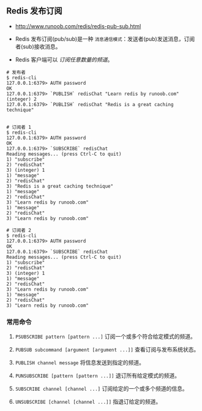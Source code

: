 ## Redis 发布订阅
* http://www.runoob.com/redis/redis-pub-sub.html

* Redis 发布订阅(pub/sub)是一种 `消息通信模式`：发送者(pub)发送消息，订阅者(sub)接收消息。

* Redis 客户端可以 _订阅任意数量的频道_。

```shell
# 发布者
$ redis-cli
127.0.0.1:6379> AUTH password
OK
127.0.0.1:6379> `PUBLISH` redisChat "Learn redis by runoob.com"
(integer) 2
127.0.0.1:6379> `PUBLISH` redisChat "Redis is a great caching technique"


# 订阅者 1
$ redis-cli                               
127.0.0.1:6379> AUTH password
OK
127.0.0.1:6379> `SUBSCRIBE` redisChat
Reading messages... (press Ctrl-C to quit)
1) "subscribe"
2) "redisChat"
3) (integer) 1
1) "message"
2) "redisChat"
3) "Redis is a great caching technique"
1) "message"
2) "redisChat"
3) "Learn redis by runoob.com"
1) "message"
2) "redisChat"
3) "Learn redis by runoob.com"

# 订阅者 2
$ redis-cli 
127.0.0.1:6379> AUTH password
OK
127.0.0.1:6379> `SUBSCRIBE` redisChat
Reading messages... (press Ctrl-C to quit)
1) "subscribe"
2) "redisChat"
3) (integer) 1
1) "message"
2) "redisChat"
3) "Learn redis by runoob.com"
1) "message"
2) "redisChat"
3) "Learn redis by runoob.com"
```

### 常用命令
1. `PSUBSCRIBE pattern [pattern ...]`
订阅一个或多个符合给定模式的频道。

2. `PUBSUB subcommand [argument [argument ...]]`
查看订阅与发布系统状态。

3. `PUBLISH channel message`
将信息发送到指定的频道。

4. `PUNSUBSCRIBE [pattern [pattern ...]]`
退订所有给定模式的频道。

5. `SUBSCRIBE channel [channel ...]`
订阅给定的一个或多个频道的信息。

6. `UNSUBSCRIBE [channel [channel ...]]`
指退订给定的频道。
